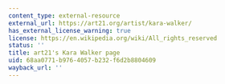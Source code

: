 ```yaml
---
content_type: external-resource
external_url: https://art21.org/artist/kara-walker/
has_external_license_warning: true
license: https://en.wikipedia.org/wiki/All_rights_reserved
status: ''
title: art21's Kara Walker page
uid: 68aa0771-b976-4057-b232-f6d2b8804609
wayback_url: ''
---
```

